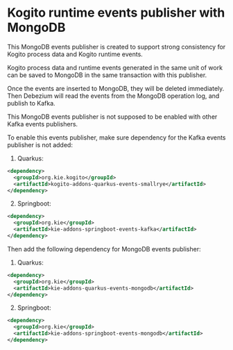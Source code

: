 # Kogito runtime events publisher with MongoDB

This MongoDB events publisher is created to support strong consistency for Kogito process data and Kogito runtime events.

Kogito process data and runtime events generated in the same unit of work can be saved to MongoDB in the same transaction with this publisher.

Once the events are inserted to MongoDB, they will be deleted immediately. Then Debezium will read the events from the MongoDB operation log, and publish to Kafka.

This MongoDB events publisher is not supposed to be enabled with other Kafka events publishers.

To enable this events publisher, make sure dependency for the Kafka events publisher is not added:

1. Quarkus:
```xml
<dependency>
  <groupId>org.kie.kogito</groupId>
  <artifactId>kogito-addons-quarkus-events-smallrye</artifactId>
</dependency>
```

2. Springboot:
```xml
<dependency>
  <groupId>org.kie</groupId>
  <artifactId>kie-addons-springboot-events-kafka</artifactId>
</dependency>
```

Then add the following dependency for MongoDB events publisher:

1. Quarkus:
```xml
<dependency>
  <groupId>org.kie</groupId>
  <artifactId>kie-addons-quarkus-events-mongodb</artifactId>
</dependency>
```

2. Springboot:
```xml
<dependency>
  <groupId>org.kie</groupId>
  <artifactId>kie-addons-springboot-events-mongodb</artifactId>
</dependency>
```